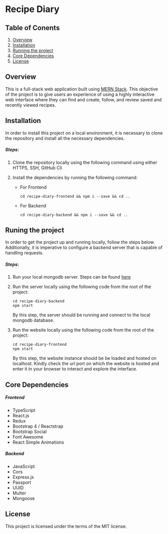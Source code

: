 # Recipe Diary

## Table of Conents
1. [Overview](#overview)
2. [Installation](#installation)
3. [Running the project](#runing-the-project)
4. [Core Dependencies](#core-dependencies)
5. [License](#license)



## Overview
This is a full-stack web application built using [MERN Stack](https://www.mongodb.com/mern-stack#:~:text=MERN%20stands%20for%20MongoDB%2C%20Express,MongoDB%20%E2%80%94%20document%20database). This objective of the project is to give users an experience of using a  highly interactive web interface where they can find and create, follow, and review saved and recently viewed recipes.

## Installation
In order to install this project on a local environment, it is necessary to clone the repository and install all the necessary dependencies.  

##### Steps:
1. Clone the repository locally using the following command using either HTTPS, SSH, GitHub Cli

2. Install the dependencies by running the following command:
    * For Frontend
        ```
        cd recipe-diary-frontend && npm i --save && cd ..
        ```
    * For Backend
        ```
        cd recipe-diary-backend && npm i --save && cd ..
        ```
## Runing the project
In order to get the project up and running locally, follow the steps below. Additionally, it is imperative to configure a backend server that is capable of handling requests.

##### Steps:
 1. Run your local mongodb server. Steps can be found [here](https://zellwk.com/blog/local-mongodb/#:~:text=To%20connect%20to%20your%20local,databases%20in%20your%20local%20MongoDB.)
 2. Run the server locally using the following code from the root of the project:
    ```
    cd recipe-diary-backend
    npm start
    ```
    By this step, the server should be running and connect to the local mongodb database.

 3. Run the website locally using the following code from the root of the project:
    ```
    cd recipe-diary-frontend
    npm start
    ```
    By this step, the website instance should be be loaded and hosted on localhost. Kindly check the url port on which the website is hosted and enter it in your browser to interact and explore the interface.
 

 ## Core Dependencies
 ##### Frontend
  * TypeScript
  * React.js
  * Redux
  * Bootstrap 4 / Reactstrap
  * Bootstrap Social
  * Font Awesome
  * React Simple Animations
 

 ##### Backend
  * JavaScript
  * Cors
  * Express.js
  * Passport
  * UUID
  * Multer
  * Mongoose



## License
This project is licensed under the terms of the MIT license.
